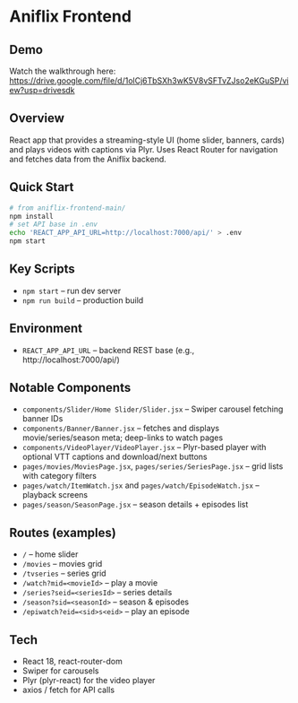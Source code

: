 # Aniflix Frontend

## Demo
Watch the walkthrough here:
https://drive.google.com/file/d/1olCj6TbSXh3wK5V8vSFTvZJso2eKGuSP/view?usp=drivesdk

## Overview
React app that provides a streaming-style UI (home slider, banners, cards) and plays videos with captions via Plyr. Uses React Router for navigation and fetches data from the Aniflix backend.

## Quick Start
```bash
# from aniflix-frontend-main/
npm install
# set API base in .env
echo 'REACT_APP_API_URL=http://localhost:7000/api/' > .env
npm start
```

## Key Scripts
- `npm start` – run dev server
- `npm run build` – production build

## Environment
- `REACT_APP_API_URL` – backend REST base (e.g., http://localhost:7000/api/)

## Notable Components
- `components/Slider/Home Slider/Slider.jsx` – Swiper carousel fetching banner IDs
- `components/Banner/Banner.jsx` – fetches and displays movie/series/season meta; deep-links to watch pages
- `components/VideoPlayer/VideoPlayer.jsx` – Plyr-based player with optional VTT captions and download/next buttons
- `pages/movies/MoviesPage.jsx`, `pages/series/SeriesPage.jsx` – grid lists with category filters
- `pages/watch/ItemWatch.jsx` and `pages/watch/EpisodeWatch.jsx` – playback screens
- `pages/season/SeasonPage.jsx` – season details + episodes list

## Routes (examples)
- `/` – home slider
- `/movies` – movies grid
- `/tvseries` – series grid
- `/watch?mid=<movieId>` – play a movie
- `/series?seid=<seriesId>` – series details
- `/season?sid=<seasonId>` – season & episodes
- `/epiwatch?eid=<sid>s<eid>` – play an episode

## Tech
- React 18, react-router-dom
- Swiper for carousels
- Plyr (plyr-react) for the video player
- axios / fetch for API calls
